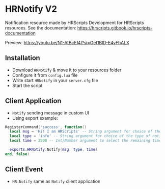 # HRNotify V2
Notification resource made by HRScripts Development for HRScripts resources.
See the documentation: https://hrscripts.gitbook.io/hrscripts-documentation

Preview: https://youtu.be/N1-AtBcEf4I?si=Get1BlD-E4vFhALX

## Installation
- Download `HRNotify` & move it to your resources folder
- Configure it from `config.lua` file
- Write start `HRNotify` in your `server.cfg` file
- Start the script

## Client Application
- `Notify` sending message in custom UI
- Using export example:
```lua
RegisterCommand('success', function()
  local msg = 'Hi! I am HRScripts' -- String argument for choice of the notify text
  local type = 'info' -- String argument for choice of the type of notify. Types: success, info, error, warning
  local time = 2500 -- Int/Number argument to select the remaining time before the notification closes

  exports.HRNotify:Notify(msg, type, time)
end, false)
```

## Client Event
- `HR:Notify` same as `Notify` client application
